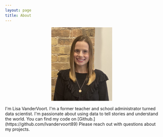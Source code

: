 ```yaml
---
layout: page
title: About
---
```


<p align="center"> <img src="/images/sept_2020_pic_of_me.jpg" alt="sept_2020_pic_of_me" width="200"/> </p>
I'm Lisa VanderVoort. I'm a former teacher and school administrator turned data scientist. I'm passionate about using data to tell stories and understand the world. You can find my code on [Github.](https://github.com/lvandervoort89) Please reach out with questions about my projects.
